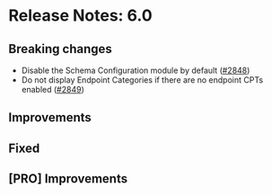 # Release Notes: 6.0

## Breaking changes

- Disable the Schema Configuration module by default ([#2848](https://github.com/GatoGraphQL/GatoGraphQL/pull/2848))
- Do not display Endpoint Categories if there are no endpoint CPTs enabled ([#2849](https://github.com/GatoGraphQL/GatoGraphQL/pull/2849))

## Improvements

## Fixed

## [PRO] Improvements
